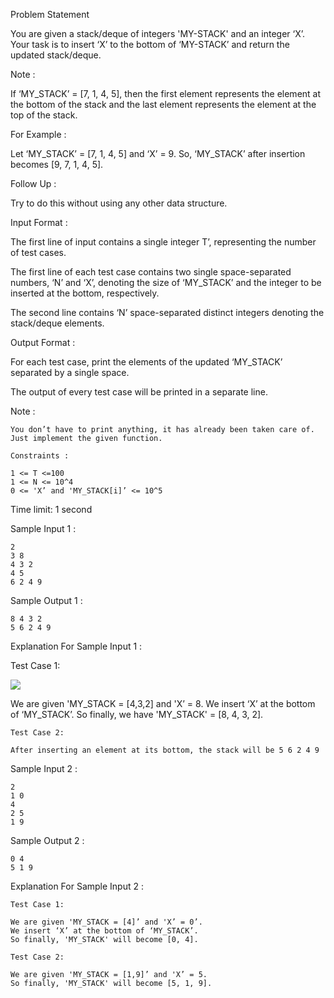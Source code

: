 Problem Statement

You are given a stack/deque of integers 'MY-STACK' and an integer ‘X’. Your task is to insert ‘X’ to the bottom of ‘MY-STACK’ and return the updated stack/deque.

Note :

If ‘MY_STACK’ = [7, 1, 4, 5], then the first element represents the element at the bottom of the stack and the last element represents the element at the top of the stack.

For Example :

Let ‘MY_STACK’ = [7, 1, 4, 5] and ‘X’ = 9. So, ‘MY_STACK’ after insertion becomes [9, 7, 1, 4, 5].

Follow Up :

Try to do this without using any other data structure.

Input Format :

The first line of input contains a single integer T’, representing the number of test cases.

The first line of each test case contains two single space-separated numbers, ‘N’ and ‘X’, denoting the size of ‘MY_STACK’ and the integer to be inserted at the bottom, respectively.

The second line contains ‘N’ space-separated distinct integers denoting the stack/deque elements.

Output Format :

For each test case, print the elements of the updated ‘MY_STACK’ separated by a single space.

The output of every test case will be printed in a separate line.

Note :

    You don’t have to print anything, it has already been taken care of. Just implement the given function.

    Constraints :

    1 <= T <=100
    1 <= N <= 10^4
    0 <= 'X’ and 'MY_STACK[i]’ <= 10^5

Time limit: 1 second

Sample Input 1 :

    2
    3 8
    4 3 2
    4 5
    6 2 4 9

Sample Output 1 :

    8 4 3 2
    5 6 2 4 9

Explanation For Sample Input 1 :

Test Case 1:

<img src="https://ninjasfiles.s3.amazonaws.com/asset_0000000000000244_1613806927_example_stack_smaple(1).png">

We are given 'MY_STACK = [4,3,2] and 'X’ = 8.
We insert ‘X’ at the bottom of ‘MY_STACK’.
So finally, we have 'MY_STACK' = [8, 4, 3, 2].

    Test Case 2:

    After inserting an element at its bottom, the stack will be 5 6 2 4 9

Sample Input 2 :

    2
    1 0
    4
    2 5
    1 9

Sample Output 2 :

    0 4
    5 1 9

Explanation For Sample Input 2 :

    Test Case 1:

    We are given 'MY_STACK = [4]’ and 'X’ = 0’.
    We insert ‘X’ at the bottom of ‘MY_STACK’.
    So finally, 'MY_STACK' will become [0, 4].

    Test Case 2:

    We are given 'MY_STACK = [1,9]’ and 'X’ = 5.
    So finally, 'MY_STACK' will become [5, 1, 9].